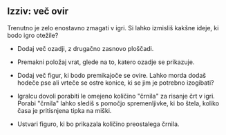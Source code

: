 ## Izziv: več ovir

Trenutno je zelo enostavno zmagati v igri. Si lahko izmisliš kakšne ideje, ki bodo igro otežile?

+ Dodaj več ozadji, z drugačno zasnovo ploščadi.

+ Premakni položaj vrat, glede na to, katero ozadje se prikazuje.

+ Dodaj več figur, ki bodo premikajoče se ovire. Lahko morda dodaš hodeče pse ali vrteče se ostre konice, ki se jim je potrebno izogibati?

+ Igralcu dovoli porabiti le omejeno količino "črnila" za risanje črt v igri. Porabi "črnila" lahko slediš s pomočjo spremenljivke, ki bo štela, koliko časa je pritisnjena tipka na miški.

+ Ustvari figuro, ki bo prikazala količino preostalega črnila.